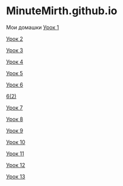 # MinuteMirth.github.io
Мои домашки 
[Урок 1](http://study.up-skills.ru/teach/control/lesson/view/id/8091828)

[Урок 2](https://yadi.sk/d/ouf6WWLK3Mzp5y)

[Урок 3](https://yadi.sk/d/ouf6WWLK3Mzp5y)

[Урок 4](MinuteMirth.github.io/lesson_4/)

[Урок 5](MinuteMirth.github.io/lesson_4/)

[Урок 6](MinuteMirth.github.io/lesson_6/)

[6(2)](MinuteMirth.github.io/lesson_6(2)/)

[Урок 7](MinuteMirth.github.io/lesson_7/)

[Урок 8](MinuteMirth.github.io/lesson_8/)

[Урок 9](MinuteMirth.github.io/lesson_9/)

[Урок 10](MinuteMirth.github.io/lesson_10/)

[Урок 11](https://github.com/MinuteMirth/MinuteMirth.github.io/tree/master/lesson_10)

[Урок 12](https://github.com/MinuteMirth/MinuteMirth.github.io/tree/master/lesson_10)

[Урок 13](MinuteMirth.github.io/lesson_13/)




